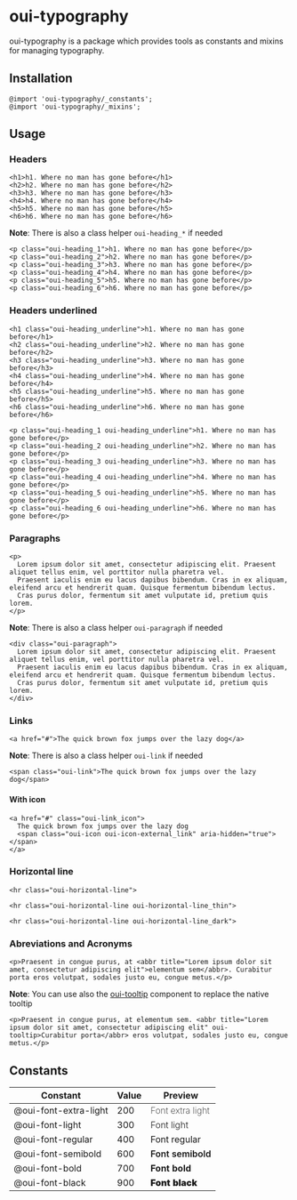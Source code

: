 # oui-typography

<component-status cx-design="complete" ux="rc"></component-status>

oui-typography is a package which provides tools as constants and mixins for managing typography.

## Installation

```less
@import 'oui-typography/_constants';
@import 'oui-typography/_mixins';
```

## Usage

### Headers

```html:preview
<h1>h1. Where no man has gone before</h1>
<h2>h2. Where no man has gone before</h2>
<h3>h3. Where no man has gone before</h3>
<h4>h4. Where no man has gone before</h4>
<h5>h5. Where no man has gone before</h5>
<h6>h6. Where no man has gone before</h6>
```

**Note**: There is also a class helper `oui-heading_*` if needed

```html:preview
<p class="oui-heading_1">h1. Where no man has gone before</p>
<p class="oui-heading_2">h2. Where no man has gone before</p>
<p class="oui-heading_3">h3. Where no man has gone before</p>
<p class="oui-heading_4">h4. Where no man has gone before</p>
<p class="oui-heading_5">h5. Where no man has gone before</p>
<p class="oui-heading_6">h6. Where no man has gone before</p>
```

### Headers underlined

```html:preview
<h1 class="oui-heading_underline">h1. Where no man has gone before</h1>
<h2 class="oui-heading_underline">h2. Where no man has gone before</h2>
<h3 class="oui-heading_underline">h3. Where no man has gone before</h3>
<h4 class="oui-heading_underline">h4. Where no man has gone before</h4>
<h5 class="oui-heading_underline">h5. Where no man has gone before</h5>
<h6 class="oui-heading_underline">h6. Where no man has gone before</h6>
```

```html:preview
<p class="oui-heading_1 oui-heading_underline">h1. Where no man has gone before</p>
<p class="oui-heading_2 oui-heading_underline">h2. Where no man has gone before</p>
<p class="oui-heading_3 oui-heading_underline">h3. Where no man has gone before</p>
<p class="oui-heading_4 oui-heading_underline">h4. Where no man has gone before</p>
<p class="oui-heading_5 oui-heading_underline">h5. Where no man has gone before</p>
<p class="oui-heading_6 oui-heading_underline">h6. Where no man has gone before</p>
```

### Paragraphs

```html:preview
<p>
  Lorem ipsum dolor sit amet, consectetur adipiscing elit. Praesent aliquet tellus enim, vel porttitor nulla pharetra vel.
  Praesent iaculis enim eu lacus dapibus bibendum. Cras in ex aliquam, eleifend arcu et hendrerit quam. Quisque fermentum bibendum lectus.
  Cras purus dolor, fermentum sit amet vulputate id, pretium quis lorem.
</p>
```

**Note**: There is also a class helper `oui-paragraph` if needed

```html:preview
<div class="oui-paragraph">
  Lorem ipsum dolor sit amet, consectetur adipiscing elit. Praesent aliquet tellus enim, vel porttitor nulla pharetra vel.
  Praesent iaculis enim eu lacus dapibus bibendum. Cras in ex aliquam, eleifend arcu et hendrerit quam. Quisque fermentum bibendum lectus.
  Cras purus dolor, fermentum sit amet vulputate id, pretium quis lorem.
</div>
```

### Links

```html:preview
<a href="#">The quick brown fox jumps over the lazy dog</a>
```

**Note**: There is also a class helper `oui-link` if needed

```html:preview
<span class="oui-link">The quick brown fox jumps over the lazy dog</span>
```

#### With icon

```html:preview
<a href="#" class="oui-link_icon">
  The quick brown fox jumps over the lazy dog
  <span class="oui-icon oui-icon-external_link" aria-hidden="true"></span>
</a>
```

### Horizontal line

```html:preview
<hr class="oui-horizontal-line">

<hr class="oui-horizontal-line oui-horizontal-line_thin">

<hr class="oui-horizontal-line oui-horizontal-line_dark">
```

### Abreviations and Acronyms

```html:preview
<p>Praesent in congue purus, at <abbr title="Lorem ipsum dolor sit amet, consectetur adipiscing elit">elementum sem</abbr>. Curabitur porta eros volutpat, sodales justo eu, congue metus.</p>
```

**Note**: You can use also the [oui-tooltip](#!/oui-angular/tooltip) component to replace the native tooltip

```html:preview
<p>Praesent in congue purus, at elementum sem. <abbr title="Lorem ipsum dolor sit amet, consectetur adipiscing elit" oui-tooltip>Curabitur porta</abbr> eros volutpat, sodales justo eu, congue metus.</p>
```

## Constants

| Constant                | Value | Preview                                                 |
| ----------------------- | ----- | ------------------------------------------------------- |
| @oui-font-extra-light   | 200   | <span style="font-weight: 200;">Font extra light</span> |
| @oui-font-light         | 300   | <span style="font-weight: 300;">Font light</span>       |
| @oui-font-regular       | 400   | <span style="font-weight: 400;">Font regular</span>     |
| @oui-font-semibold      | 600   | <span style="font-weight: 600;">Font semibold</span>    |
| @oui-font-bold          | 700   | <span style="font-weight: 700;">Font bold</span>        |
| @oui-font-black         | 900   | <span style="font-weight: 900;">Font black</span>       |
